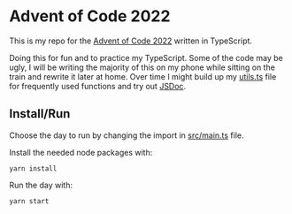 # Advent of Code 2022
This is my repo for the [Advent of Code 2022](https://adventofcode.com/2022/) written in TypeScript.

Doing this for fun and to practice my TypeScript. Some of the code may be ugly, I will be writing the majority of this on my phone while sitting on the train and rewrite it later at home. Over time I might build up my [utils.ts](src/util.ts) file for frequently used functions and try out [JSDoc](https://jsdoc.app/).

## Install/Run

Choose the day to run by changing the import in [src/main.ts](src/main.ts) file.

Install the needed node packages with:
```
yarn install
```

Run the day with:
```
yarn start
```

